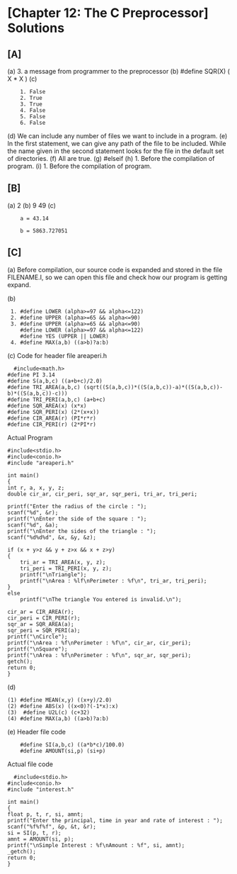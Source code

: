 # [Chapter 12: The C Preprocessor] Solutions

## [A]

   (a) 3. a message from programmer to the preprocessor
   (b) #define SQR(X) ( X * X ) 
   (c)
   
        1. False
        2. True
        3. True
        4. False
        5. False
        6. False
        
   (d) We can include any number of files we want to include in a program.
   (e)  In the first statement, we can give any path of the
file to be included. While the name given in the second statement
looks for the file in the default set of directories.
   (f) All are true.
   (g)  #elseif
   (h) 1. Before the compilation of program.
   (i) 1. Before the compilation of program.
   
## [B]

   (a) 2
   (b) 9 49
   (c)  
        
        a = 43.14
        
        b = 5863.727051

## [C]
    
   (a) Before compilation, our source code is expanded and stored in
the file FILENAME.I, so we can open this file and check how our program
is getting expand.

   (b) 
   
     1. #define LOWER (alpha>=97 && alpha<=122)
     2. #define UPPER (alpha>=65 && alpha<=90)
     3. #define UPPER (alpha>=65 && alpha<=90)
        #define LOWER (alpha>=97 && alpha<=122)
        #define YES (UPPER || LOWER)
     4. #define MAX(a,b) ((a>b)?a:b)
  (c) Code for header file areaperi.h
      
      #include<math.h>
    #define PI 3.14
    #define S(a,b,c) ((a+b+c)/2.0)
    #define TRI_AREA(a,b,c) (sqrt((S(a,b,c))*((S(a,b,c))-a)*((S(a,b,c))-b)*((S(a,b,c))-c)))
    #define TRI_PERI(a,b,c) (a+b+c)
    #define SQR_AREA(x) (x*x)
    #define SQR_PERI(x) (2*(x+x))
    #define CIR_AREA(r) (PI*r*r)
    #define CIR_PERI(r) (2*PI*r)
      
   Actual Program
   
    #include<stdio.h>
    #include<conio.h>
    #include "areaperi.h"

    int main()
    {
	int r, a, x, y, z;
	double cir_ar, cir_peri, sqr_ar, sqr_peri, tri_ar, tri_peri;

	printf("Enter the radius of the circle : ");
	scanf("%d", &r);
	printf("\nEnter the side of the square : ");
	scanf("%d", &a);
	printf("\nEnter the sides of the triangle : ");
	scanf("%d%d%d", &x, &y, &z);

	if (x + y>z && y + z>x && x + z>y)
	{
		tri_ar = TRI_AREA(x, y, z);
		tri_peri = TRI_PERI(x, y, z);
		printf("\nTriangle");
		printf("\nArea : %lf\nPerimeter : %f\n", tri_ar, tri_peri);
	}
	else
		printf("\nThe triangle You entered is invalid.\n");

	cir_ar = CIR_AREA(r);
	cir_peri = CIR_PERI(r);
	sqr_ar = SQR_AREA(a);
	sqr_peri = SQR_PERI(a);
	printf("\nCircle");
	printf("\nArea : %f\nPerimeter : %f\n", cir_ar, cir_peri);
	printf("\nSquare");
	printf("\nArea : %f\nPerimeter : %f\n", sqr_ar, sqr_peri);
	getch();
	return 0;
    }
 (d)    
  
    (1) #define MEAN(x,y) ((x+y)/2.0)
    (2) #define ABS(x) ((x<0)?(-1*x):x)
    (3)  #define U2L(c) (c+32)
    (4) #define MAX(a,b) ((a>b)?a:b)
    
 (e)   Header file code
  
        #define SI(a,b,c) ((a*b*c)/100.0)
        #define AMOUNT(si,p) (si+p)
        
   Actual file code
      
      #include<stdio.h>
    #include<conio.h>
    #include "interest.h"

    int main()
    {
	float p, t, r, si, amnt;
	printf("Enter the principal, time in year and rate of interest : ");
	scanf("%f%f%f", &p, &t, &r);
	si = SI(p, t, r);
	amnt = AMOUNT(si, p);
	printf("\nSimple Interest : %f\nAmount : %f", si, amnt);
	_getch();
	return 0;
    }
        
